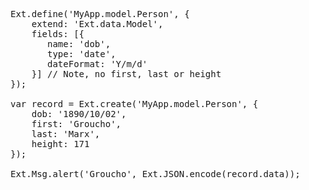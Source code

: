 <pre class="runnable">Ext.define('MyApp.model.Person', {
    extend: 'Ext.data.Model',
    fields: [{ 
       name: 'dob', 
       type: 'date', 
       dateFormat: 'Y/m/d' 
    }] // Note, no first, last or height
});

var record = Ext.create('MyApp.model.Person', {
    dob: '1890/10/02',
    first: 'Groucho',
    last: 'Marx',
    height: 171
});

Ext.Msg.alert('Groucho', Ext.JSON.encode(record.data));</pre>